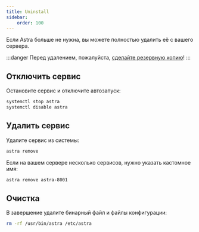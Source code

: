 ```yaml
---
title: Uninstall
sidebar:
    order: 100
---
```


Если Astra больше не нужна, вы можете полностью удалить её с вашего сервера.

:::danger
Перед удалением, пожалуйста, [сделайте резервную копию](/ru/astra/getting-started/backup/)!
:::

## Отключить сервис

Остановите сервис и отключите автозапуск:

```sh
systemctl stop astra
systemctl disable astra
```

## Удалить сервис

Удалите сервис из системы:

```sh
astra remove
```

Если на вашем сервере несколько сервисов, нужно указать кастомное имя:

```sh
astra remove astra-8001
```

## Очистка

В завершение удалите бинарный файл и файлы конфигурации:

```sh
rm -rf /usr/bin/astra /etc/astra
```
